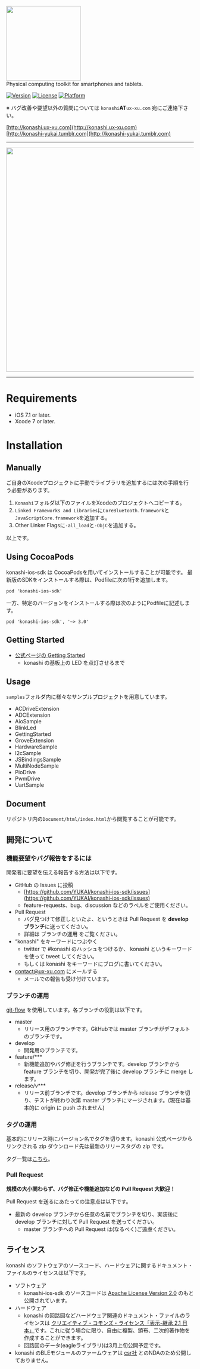 <a href="http://konashi.ux-xu.com"><img src="http://konashi.ux-xu.com/img/header_logo.png" width="200" /></a><br/>
Physical computing toolkit for smartphones and tablets.

[![Version](https://img.shields.io/cocoapods/v/konashi-ios-sdk.svg?style=flat)](http://cocoadocs.org/docsets/konashi-ios-sdk)
[![License](https://img.shields.io/cocoapods/l/konashi-ios-sdk.svg?style=flat)](http://cocoadocs.org/docsets/konashi-ios-sdk)
[![Platform](https://img.shields.io/cocoapods/p/konashi-ios-sdk.svg?style=flat)](http://cocoadocs.org/docsets/konashi-ios-sdk)

※ バグ改善や要望以外の質問については `konashi`**AT**`ux-xu.com` 宛にご連絡下さい。

[http://konashi.ux-xu.com](http://konashi.ux-xu.com)<br/>
[http://konashi-yukai.tumblr.com](http://konashi-yukai.tumblr.com)

---

<img src="http://konashi.ux-xu.com/img/documents/i2c.png" width="600" />

---

# Requirements
- iOS 7.1 or later.
- Xcode 7 or later.

# Installation
## Manually
ご自身のXcodeプロジェクトに手動でライブラリを追加するには次の手順を行う必要があります。

1. `Konashi`フォルダ以下のファイルをXcodeのプロジェクトへコピーする。
2. `Linked Frameworks and Libraries`に`CoreBluetooth.framework`と`JavaScriptCore.framework`を追加する。
3. Other Linker Flagsに`-all_load`と`-ObjC`を追加する。

以上です。

## Using CocoaPods
konashi-ios-sdk は CocoaPodsを用いてインストールすることが可能です。
最新版のSDKをインストールする際は、Podfileに次の1行を追加します。
```
pod 'konashi-ios-sdk'
```

一方、特定のバージョンをインストールする際は次のようにPodfileに記述します。
```
pod 'konashi-ios-sdk', '~> 3.0'
```

## Getting Started

- [公式ページの Getting Started](http://konashi.ux-xu.com/getting_started/)
  - konashi の基板上の LED を点灯させるまで

## Usage
`samples`フォルダ内に様々なサンプルプロジェクトを用意しています。
- ACDriveExtension
- ADCExtension
- AioSample
- BlinkLed
- GettingStarted
- GroveExtension
- HardwareSample
- I2cSample
- JSBindingsSample
- MultiNodeSample
- PioDrive
- PwmDrive
- UartSample

## Document
リポジトリ内の`Document/html/index.html`から閲覧することが可能です。

## 開発について

### 機能要望やバグ報告をするには
開発者に要望を伝える報告する方法は以下です。

- GitHub の Issues に投稿
  - [https://github.com/YUKAI/konashi-ios-sdk/issues](https://github.com/YUKAI/konashi-ios-sdk/issues)
  - feature-requests、bug、discussion などのラベルをご使用ください。
- Pull Request
  - バグ見つけて修正しといたよ、というときは Pull Request を **develop ブランチ**に送ってください。
  - 詳細は ブランチの運用 をご覧ください。
- “konashi" をキーワードにつぶやく
  - twitter で #konashi のハッシュをつけるか、 konashi というキーワードを使って tweet してください。
  - もしくは konashi をキーワードにブログに書いてください。
- [contact@ux-xu.com](contact@ux-xu.com) にメールする
  - メールでの報告も受け付けています。

### ブランチの運用
[git-flow](https://github.com/nvie/gitflow) を使用しています。各ブランチの役割は以下です。

- master
  - リリース用のブランチです。GitHubでは master ブランチがデフォルトのブランチです。
- develop
  - 開発用のブランチです。
- feature/***
  - 新機能追加やバグ修正を行うブランチです。develop ブランチから feature ブランチを切り、開発が完了後に develop ブランチに merge します。
- release/v***
  - リリース前ブランチです。develop ブランチから release ブランチを切り、テストが終わり次第 master ブランチにマージされます。(現在は基本的に origin に push されません)


### タグの運用
基本的にリリース時にバージョン名でタグを切ります。konashi 公式ページからリンクされる zip ダウンロード先は最新のリリースタグの zip です。

タグ一覧は[こちら](https://github.com/YUKAI/konashi-ios-sdk/tags)。

### Pull Request
**規模の大小関わらず、バグ修正や機能追加などの Pull Request 大歓迎！**

Pull Request を送るにあたっての注意点は以下です。

- 最新の develop ブランチから任意の名前でブランチを切り、実装後に develop ブランチに対して Pull Request を送ってください。
  - master ブランチへの Pull Request は(なるべく)ご遠慮ください。

## ライセンス
konashi のソフトウェアのソースコード、ハードウェアに関するドキュメント・ファイルのライセンスは以下です。

- ソフトウェア
  - konashi-ios-sdk のソースコードは [Apache License Version 2.0](http://www.apache.org/licenses/LICENSE-2.0.html) のもと公開されています。
- ハードウェア
  - konashi の回路図などハードウェア関連のドキュメント・ファイルのライセンスは [クリエイティブ・コモンズ・ライセンス「表示-継承 2.1 日本」](http://creativecommons.org/licenses/by-sa/2.1/jp/deed.ja)です。これに従う場合に限り、自由に複製、頒布、二次的著作物を作成することができます。
  - 回路図のデータ(eagleライブラリ)は3月上旬公開予定です。
- konashi のBLEモジュールのファームウェアは [csr社](http://www.csr.com/) とのNDAのため公開しておりません。
